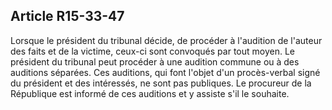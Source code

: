 Article R15-33-47
----
Lorsque le président du tribunal décide, de procéder à l'audition de l'auteur
des faits et de la victime, ceux-ci sont convoqués par tout moyen. Le président
du tribunal peut procéder à une audition commune ou à des auditions séparées.
Ces auditions, qui font l'objet d'un procès-verbal signé du président et des
intéressés, ne sont pas publiques. Le procureur de la République est informé de
ces auditions et y assiste s'il le souhaite.
